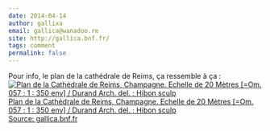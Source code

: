 ```yaml
---
date: 2014-04-14
author: gallixa
email: gallica@wanadoo.re
site: http://gallica.bnf.fr/
tags: comment
permalink: false
---
```


Pour info, le plan de la cathédrale de Reims, ça ressemble à ça :
<a title="Link to this document" target="_blank" href="http://gallica.bnf.fr/ark:/12148/btv1b8444886p/f1.item"><img alt="Plan de la Cathédrale de Reims, Champagne. Echelle de 20 Mètres [=Om. 057 ; 1 : 350 env] / Durand Arch. del. ; Hibon sculp" src="http://gallica.bnf.fr/ark:/12148/btv1b8444886p/f1.item.lowres" /><br />Plan de la Cathédrale de Reims, Champagne. Echelle de 20 Mètres [=Om. 057 ; 1 : 350 env] / Durand Arch. del. ; Hibon sculp<br /> Source: gallica.bnf.fr </a>
